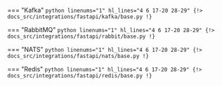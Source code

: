 === "Kafka"
    ```python linenums="1" hl_lines="4 6 17-20 28-29"
    {!> docs_src/integrations/fastapi/kafka/base.py !}
    ```

=== "RabbitMQ"
    ```python linenums="1" hl_lines="4 6 17-20 28-29"
    {!> docs_src/integrations/fastapi/rabbit/base.py !}
    ```

=== "NATS"
    ```python linenums="1" hl_lines="4 6 17-20 28-29"
    {!> docs_src/integrations/fastapi/nats/base.py !}
    ```

=== "Redis"
    ```python linenums="1" hl_lines="4 6 17-20 28-29"
    {!> docs_src/integrations/fastapi/redis/base.py !}
    ```